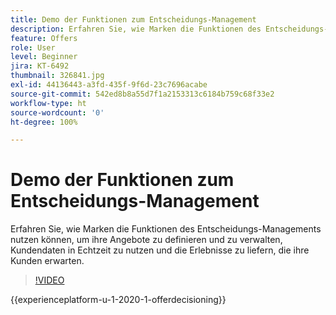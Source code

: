 ```yaml
---
title: Demo der Funktionen zum Entscheidungs-Management
description: Erfahren Sie, wie Marken die Funktionen des Entscheidungs-Managements nutzen können, um ihre Angebote zu definieren und zu verwalten, Kundendaten in Echtzeit zu nutzen und die Erlebnisse zu liefern, die ihre Kunden erwarten.
feature: Offers
role: User
level: Beginner
jira: KT-6492
thumbnail: 326841.jpg
exl-id: 44136443-a3fd-435f-9f6d-23c7696acabe
source-git-commit: 542ed8b8a55d7f1a2153313c6184b759c68f33e2
workflow-type: ht
source-wordcount: '0'
ht-degree: 100%

---
```


# Demo der Funktionen zum Entscheidungs-Management

Erfahren Sie, wie Marken die Funktionen des Entscheidungs-Managements nutzen können, um ihre Angebote zu definieren und zu verwalten, Kundendaten in Echtzeit zu nutzen und die Erlebnisse zu liefern, die ihre Kunden erwarten.

>[!VIDEO](https://video.tv.adobe.com/v/326841?quality=12&learn=on)

{{experienceplatform-u-1-2020-1-offerdecisioning}}
